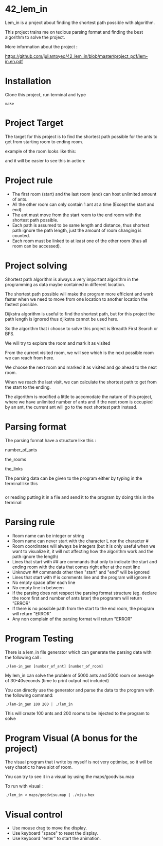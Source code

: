 # 42_lem_in

Lem_in is a project about finding the shortest path possible with algorithm.

This project trains me on tedious parsing format and finding the best algorithm to solve the project.

More information about the project : 

https://github.com/juliantoyeo/42_lem_in/blob/master/project_pdf/lem-in.en.pdf

# Installation

Clone this project, run terminal and type 
```
make
```

# Project Target

The target for this project is to find the shortest path possible for the ants to get from starting room to ending room.

example of the room looks like this:

and it will be easier to see this in action:

# Project rule

- The first room (start) and the last room (end) can host unlimited amount of ants.
- All the other room can only contain 1 ant at a time (Except the start and end)
- The ant must move from the start room to the end room with the shortest path possible.
- Each path is assumed to be same length and distance, thus shortest path ignore the path length, just the amount of room changing is counted.
- Each room must be linked to at least one of the other room (thus all room can be accessed).

# Project solving

Shortest path algorithm is always a very important algorithm in the programming as data maybe contained in different location.

The shortest path possible will make the program more efficient and work faster when we need to move from one location to another location the fastest possible.

Dijkstra algorithm is useful to find the shortest path, but for this project the path length is ignored thus djikstra cannot be used here.

So the algorithm that i choose to solve this project is Breadth First Search or BFS.

We will try to explore the room and mark it as visited

From the current visited room, we will see which is the next possible room we can reach from here.

We choose the next room and marked it as visited and go ahead to the next room.

When we reach the last visit, we can calculate the shortest path to get from the start to the ending.

The algorithm is modified a little to accomodate the nature of this project, where we have unlimited number of ants and if the next room is occupied by an ant, the current ant will go to the next shortest path instead.


# Parsing format

The parsing format have a structure like this :

number_of_ants

the_rooms

the_links


The parsing data can be given to the program either by typing in the terminal like this

<img>

or reading putting it in a file and send it to the program by doing this in the terminal

# Parsing rule

- Room name can be integer or string
- Room name can never start with the character L nor the character #
- Room coordinates will always be integers (but it is only useful when we want to visualize it, it will not affecting how the algorithm work and the path ignore the length)
- Lines that start with ## are commands that only to indicate the start and ending room with the data that comes right after at the next line
- Unknown ## commands other then "start" and "end" will be ignored
- Lines that start with # is comments line and the program will ignore it
- No empty space after each line
- No empty line in between
- If the parsing does not respect the parsing format structure (eg. declare the room first and number of ants later) the programm will return "ERROR"
- If there is no possible path from the start to the end room, the program will return "ERROR"
- Any non complain of the parsing format will return "ERROR"

# Program Testing

There is a lem_in file generator which can generate the parsing data with the following call :

```
./lem-in_gen [number_of_ant] [number_of_room]
```

My lem_in can solve the problem of 5000 ants and 5000 room on average of 30-40seconds (time to print output not included)

You can directly use the generator and parse the data to the program with the following command:

```
./lem-in_gen 100 200 | ./lem_in
```

This will create 100 ants and 200 rooms to be injected to the program to solve

# Program Visual (A bonus for the project)

The visual program that i write by myself is not very optimise, so it will be very chaotic to have alot of room.

You can try to see it in a visual by using the maps/goodvisu.map

To run with visual :

```
./lem_in < maps/goodvisu.map | ./visu-hex
```

# Visual control

- Use mouse drag to move the display.
- Use keyboard "space" to reset the display.
- Use keyboard "enter" to start the animation.

